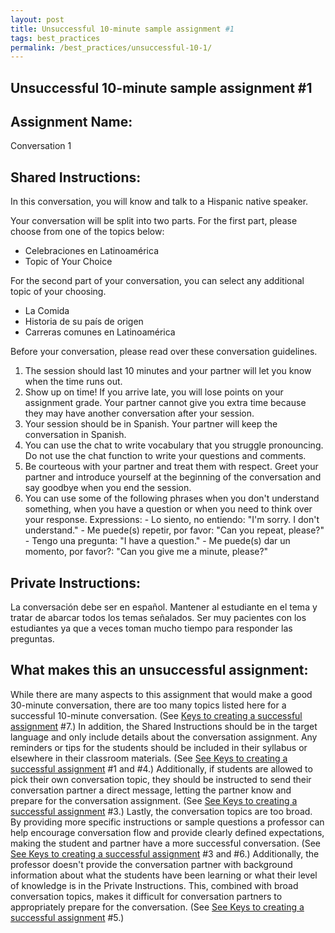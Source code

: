```yaml
---
layout: post
title: Unsuccessful 10-minute sample assignment #1
tags: best_practices
permalink: /best_practices/unsuccessful-10-1/
---
```


## Unsuccessful 10-minute sample assignment #1

## Assignment Name: 
Conversation 1

## Shared Instructions:  
In this conversation, you will know and talk to a Hispanic native speaker. 

Your conversation will be split into two parts. For the first part, please choose from one of the topics below: 
- Celebraciones en Latinoamérica
- Topic of Your Choice 

For the second part of your conversation, you can select any additional topic of your choosing. 
- La Comida
- Historia de su país de origen 
- Carreras comunes en Latinoamérica

Before your conversation, please read over these conversation guidelines.
1. The session should last 10 minutes and your partner will let you know when the time runs out. 
2. Show up on time! If you arrive late, you will lose points on your assignment grade. Your partner cannot give you extra time because they may have another conversation after your session. 
3. Your session should be in Spanish. Your partner will keep the conversation in Spanish. 
4. You can use the chat to write vocabulary that you struggle pronouncing. Do not use the chat function to write your questions and comments.
5. Be courteous with your partner and treat them with respect. Greet your partner and introduce yourself at the beginning of the conversation and say goodbye when you end the session.
6. You can use some of the following phrases when you don't understand something, when you have a question or when you need to think over your response. 
	Expressions: 
		- Lo siento, no entiendo: "I'm sorry. I don't understand."
		- Me puede(s) repetir, por favor: "Can you repeat, please?" 
		- Tengo una pregunta: "I have a question." 
		- Me puede(s) dar un momento, por favor?: "Can you give me a minute, please?" 

## Private Instructions: 
La conversación debe ser en español. Mantener al estudiante en el tema y tratar de abarcar todos los temas señalados. Ser muy pacientes con los estudiantes ya que a veces toman mucho tiempo para responder las preguntas.
 
## What makes this an unsuccessful assignment:
While there are many aspects to this assignment that would make a good 30-minute conversation, there are too many topics listed here for a successful 10-minute conversation. (See [Keys to creating a successful assignment](/best_practices/keys-to-a-successful-assignment/) #7.) In addition, the Shared Instructions should be in the target language and only include details about the conversation assignment. Any reminders or tips for the students should be included in their syllabus or elsewhere in their classroom materials. (See [See Keys to creating a successful assignment](/best_practices/keys-to-a-successful-assignment/) #1 and #4.) Additionally, if students are allowed to pick their own conversation topic, they should be instructed to send their conversation partner a direct message, letting the partner know and prepare for the conversation assignment. (See [See Keys to creating a successful assignment](/best_practices/keys-to-a-successful-assignment/) #3.) Lastly, the conversation topics are too broad. By providing more specific instructions or sample questions a professor can help encourage conversation flow and provide clearly defined expectations, making the student and partner have a more successful conversation. (See [See Keys to creating a successful assignment](/best_practices/keys-to-a-successful-assignment/) #3 and #6.) Additionally, the professor doesn't provide the conversation partner with background information about what the students have been learning or what their level of knowledge is in the Private Instructions. This, combined with broad conversation topics, makes it difficult for conversation partners to appropriately prepare for the conversation. (See [See Keys to creating a successful assignment](/best_practices/keys-to-a-successful-assignment/) #5.)